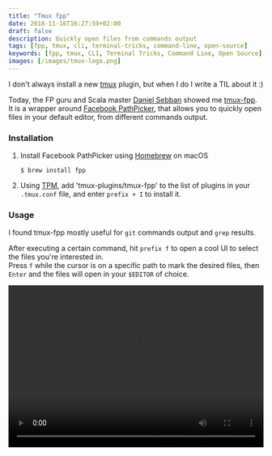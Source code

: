 ```yaml
---
title: "Tmux fpp"
date: 2018-11-16T16:27:59+02:00
draft: false
description: Quickly open files from commands output
tags: [fpp, tmux, cli, terminal-tricks, command-line, open-source]
keywords: [fpp, tmux, CLI, Terminal Tricks, Command Line, Open Source]
images: [/images/tmux-logo.png]
---
```

I don't always install a new [tmux](https://github.com/tmux/tmux/wiki) plugin, but when I do I write a TIL about it :)

Today, the FP guru and Scala master [Daniel Sebban](https://twitter.com/dsebban) showed me [tmux-fpp](https://github.com/tmux-plugins/tmux-fpp).    
It is a wrapper around [Facebook PathPicker](https://facebook.github.io/PathPicker/), that allows you to
quickly open files in your default editor, from different commands output.

### Installation

1. Install Facebook PathPicker using [Homebrew](https://formulae.brew.sh/formula/fpp) on macOS
 
    ```shell
    $ brew install fpp 
    ```

2. Using [TPM](https://github.com/tmux-plugins/tpm), add 'tmux-plugins/tmux-fpp' to the list of plugins in
   your `.tmux.conf` file, and enter `prefix + I` to install it.

### Usage

I found tmux-fpp mostly useful for `git` commands output and `grep` results.    

After executing a certain command, hit `prefix f` to open a cool UI to select the files you're
interested in.     
Press `f` while the cursor is on a specific path to mark the desired files, then `Enter` and the
files will open in your `$EDITOR` of choice.

<video width="100%" height="320" controls>
  <source src="/images/tmux-fpp.mov" type="video/mp4">
</video>
